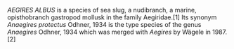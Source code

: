 _AEGIRES ALBUS_ is a species of sea slug, a nudibranch, a marine, opisthobranch gastropod mollusk in the family Aegiridae.[1] Its synonym _Anaegires protectus_ Odhner, 1934 is the type species of the genus _Anaegires_ Odhner, 1934 which was merged with _Aegires_ by Wägele in 1987.[2]
